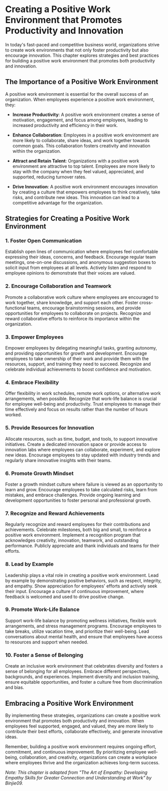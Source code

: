 Creating a Positive Work Environment that Promotes Productivity and Innovation
=======================================================================================

In today's fast-paced and competitive business world, organizations strive to create work environments that not only foster productivity but also encourage innovation. This chapter explores strategies and best practices for building a positive work environment that promotes both productivity and innovation.

The Importance of a Positive Work Environment
---------------------------------------------

A positive work environment is essential for the overall success of an organization. When employees experience a positive work environment, they:

* **Increase Productivity**: A positive work environment creates a sense of motivation, engagement, and focus among employees, leading to increased productivity and efficiency in their work.

* **Enhance Collaboration**: Employees in a positive work environment are more likely to collaborate, share ideas, and work together towards common goals. This collaboration fosters creativity and innovation within the organization.

* **Attract and Retain Talent**: Organizations with a positive work environment are attractive to top talent. Employees are more likely to stay with the company when they feel valued, appreciated, and supported, reducing turnover rates.

* **Drive Innovation**: A positive work environment encourages innovation by creating a culture that empowers employees to think creatively, take risks, and contribute new ideas. This innovation can lead to a competitive advantage for the organization.

Strategies for Creating a Positive Work Environment
---------------------------------------------------

### 1. Foster Open Communication

Establish open lines of communication where employees feel comfortable expressing their ideas, concerns, and feedback. Encourage regular team meetings, one-on-one discussions, and anonymous suggestion boxes to solicit input from employees at all levels. Actively listen and respond to employee opinions to demonstrate that their voices are valued.

### 2. Encourage Collaboration and Teamwork

Promote a collaborative work culture where employees are encouraged to work together, share knowledge, and support each other. Foster cross-functional teams, encourage brainstorming sessions, and provide opportunities for employees to collaborate on projects. Recognize and reward collaborative efforts to reinforce its importance within the organization.

### 3. Empower Employees

Empower employees by delegating meaningful tasks, granting autonomy, and providing opportunities for growth and development. Encourage employees to take ownership of their work and provide them with the resources, support, and training they need to succeed. Recognize and celebrate individual achievements to boost confidence and motivation.

### 4. Embrace Flexibility

Offer flexibility in work schedules, remote work options, or alternative work arrangements, when possible. Recognize that work-life balance is crucial for employee well-being and productivity. Trust employees to manage their time effectively and focus on results rather than the number of hours worked.

### 5. Provide Resources for Innovation

Allocate resources, such as time, budget, and tools, to support innovative initiatives. Create a dedicated innovation space or provide access to innovation labs where employees can collaborate, experiment, and explore new ideas. Encourage employees to stay updated with industry trends and regularly share innovative insights with their teams.

### 6. Promote Growth Mindset

Foster a growth mindset culture where failure is viewed as an opportunity to learn and grow. Encourage employees to take calculated risks, learn from mistakes, and embrace challenges. Provide ongoing learning and development opportunities to foster personal and professional growth.

### 7. Recognize and Reward Achievements

Regularly recognize and reward employees for their contributions and achievements. Celebrate milestones, both big and small, to reinforce a positive work environment. Implement a recognition program that acknowledges creativity, innovation, teamwork, and outstanding performance. Publicly appreciate and thank individuals and teams for their efforts.

### 8. Lead by Example

Leadership plays a vital role in creating a positive work environment. Lead by example by demonstrating positive behaviors, such as respect, integrity, and empathy. Show appreciation for employees' efforts and actively seek their input. Encourage a culture of continuous improvement, where feedback is welcomed and used to drive positive change.

### 9. Promote Work-Life Balance

Support work-life balance by promoting wellness initiatives, flexible work arrangements, and stress management programs. Encourage employees to take breaks, utilize vacation time, and prioritize their well-being. Lead conversations about mental health, and ensure that employees have access to resources and support when needed.

### 10. Foster a Sense of Belonging

Create an inclusive work environment that celebrates diversity and fosters a sense of belonging for all employees. Embrace different perspectives, backgrounds, and experiences. Implement diversity and inclusion training, ensure equitable opportunities, and foster a culture free from discrimination and bias.

Embracing a Positive Work Environment
-------------------------------------

By implementing these strategies, organizations can create a positive work environment that promotes both productivity and innovation. When employees feel supported, engaged, and valued, they are more likely to contribute their best efforts, collaborate effectively, and generate innovative ideas.

Remember, building a positive work environment requires ongoing effort, commitment, and continuous improvement. By prioritizing employee well-being, collaboration, and creativity, organizations can create a workplace where employees thrive and the organization achieves long-term success.

*Note: This chapter is adapted from "The Art of Empathy: Developing Empathy Skills for Greater Connection and Understanding at Work" by Binjie09.*
